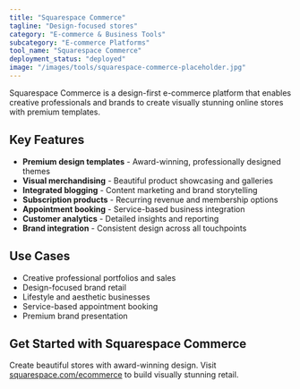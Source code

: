 ```yaml
---
title: "Squarespace Commerce"
tagline: "Design-focused stores"
category: "E-commerce & Business Tools"
subcategory: "E-commerce Platforms"
tool_name: "Squarespace Commerce"
deployment_status: "deployed"
image: "/images/tools/squarespace-commerce-placeholder.jpg"
---
```

Squarespace Commerce is a design-first e-commerce platform that enables creative professionals and brands to create visually stunning online stores with premium templates.

## Key Features

- **Premium design templates** - Award-winning, professionally designed themes
- **Visual merchandising** - Beautiful product showcasing and galleries
- **Integrated blogging** - Content marketing and brand storytelling
- **Subscription products** - Recurring revenue and membership options
- **Appointment booking** - Service-based business integration
- **Customer analytics** - Detailed insights and reporting
- **Brand integration** - Consistent design across all touchpoints

## Use Cases

- Creative professional portfolios and sales
- Design-focused brand retail
- Lifestyle and aesthetic businesses
- Service-based appointment booking
- Premium brand presentation

## Get Started with Squarespace Commerce

Create beautiful stores with award-winning design. Visit [squarespace.com/ecommerce](https://www.squarespace.com/ecommerce) to build visually stunning retail.